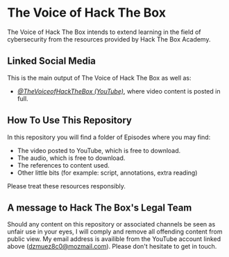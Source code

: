 # The Voice of Hack The Box

The Voice of Hack The Box intends to extend learning in the field of cybersecurity from the resources provided by Hack The Box Academy.

## Linked Social Media

This is the main output of The Voice of Hack The Box as well as:

- *[@TheVoiceofHackTheBox (YouTube)](https://www.youtube.com/@TheVoiceofHackTheBox)*, where video content is posted in full.

## How To Use This Repository

In this repository you will find a folder of Episodes where you may find:

- The video posted to YouTube, which is free to download.
- The audio, which is free to download.
- The references to content used.
- Other little bits (for example: script, annotations, extra reading)

Please treat these resources responsibly.

## A message to Hack The Box's Legal Team

Should any content on this repository or associated channels be seen as unfair use in your eyes, I will comply and remove all offending content from public view.
My email address is availible from the YouTube account linked above (dzmuez8c0@mozmail.com). Please don't hesitate to get in touch.
